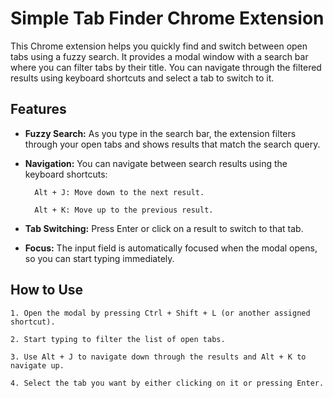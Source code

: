 # Simple Tab Finder Chrome Extension

This Chrome extension helps you quickly find and switch between open tabs using a fuzzy search. It provides a modal window with a search bar where you can filter tabs by their title. You can navigate through the filtered results using keyboard shortcuts and select a tab to switch to it.

## Features

- **Fuzzy Search:** As you type in the search bar, the extension filters through your open tabs and shows results that match the search query.

- **Navigation:** You can navigate between search results using the keyboard shortcuts:

        Alt + J: Move down to the next result.

        Alt + K: Move up to the previous result.

- **Tab Switching:** Press Enter or click on a result to switch to that tab.

- **Focus:** The input field is automatically focused when the modal opens, so you can start typing immediately.

## How to Use

    1. Open the modal by pressing Ctrl + Shift + L (or another assigned shortcut).

    2. Start typing to filter the list of open tabs.

    3. Use Alt + J to navigate down through the results and Alt + K to navigate up.

    4. Select the tab you want by either clicking on it or pressing Enter.
